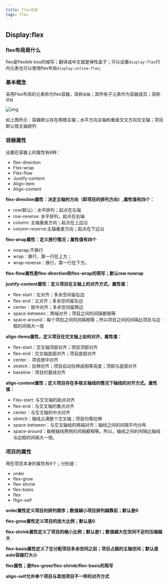 ```yaml
---
title: flex总结
tags: flex
---
```


## Display:flex

### flex布局是什么

flex是flexible box的缩写；翻译成中文就是弹性盒子；可以设置`display:flex`行内元素也可以使用flex布局`display:inline-flex`;

### 基本概念

采用Flex布局的元素称为flex容器，简称`容器`；其所有子元素作为容器成员；简称`项目`

![img](/Users/macmini/Desktop/lifeSpace/studynote/source/_drafts/1679823-6ea441649bdf542a.png)

如上图所示：容器默认存在两根主轴；水平方向主轴和垂直交叉方向交叉轴；项目默认按主轴排列

### 容器属性

设置在容器上的属性有6种：

* flex-direction
* Flex-wrap
* Flex-flow
* Justify-content
* Align-item
* Align-content

**flex-direction属性：决定主轴的方向（即项目的排列方向）,属性值有四个：**

* row(默认)：水平排列；起点在左端
* row-reverse: 水平排列，起点在右端
* column: 主轴垂直方向；起点在上边沿
* column-reserve:主轴垂直方向；起点在下边沿

**flex-wrap属性：定义换行情况；属性值有四个**

* nowrap;不换行
* wrap：换行，第一行在上方；
* wrap-reverse：换行，第一行在下方。

**flex-flow属性是flex-direction和flex-wrap的简写；默认row nowrap**

**justify-content属性：定义项目在主轴上的对齐方式，属性值：**

* flex-start：左对齐；多余空间留右边
* flex-end：又对齐；多余空间留左边
* center：居中对齐；多余空间留两边
* space-between：两端对齐；项目之间的间隔都相等
* space-around：每个项目之间的间隔相等；所以项目之间的间隔比项目与边框的间隔大一倍

**align-items属性，定义项目在交叉轴上如何对齐，属性值：**

* flex-start：交叉轴顶部对齐；项目顶部对齐
* flex-end：交叉轴底部对齐；项目底部对齐
* center： 项目居中对齐
* stretch：拉伸对齐；项目自动拉伸成相等高度；顶部与底部对齐
* baseline：项目的基线对齐

**align-content属性；定义项目存在多根主轴线的情况下轴线的对齐方式。属性值：**

* Flex-start: 与交叉轴的起点对齐
* flex-end：与交叉轴的重点对齐
* center：与交叉轴的中点对齐
* stretch：轴线占满整个交叉轴；项目均等拉伸
* space-between：与交叉轴线的两端对齐；轴线之间的间隔平均分布
* space-around：每根轴线两侧的间隔都相等。所以，轴线之间的间隔比轴线与边框的间隔大一倍。

### 项目的属性

用在项目本身的属性有6个；分别是：

* order
* flex-grow
* flex-shrink
* flex-basis
* flex
* flign-self

**order属性定义项目的排列顺序；数值越小项目排列越靠前；默认是0**

**flex-grow属性定义项目的放大比例；默认是0**

**flex-shrink属性定义了项目的缩小比例；默认是1；数值越大在空间不足时压缩越大**

**flex-basis属性定义了在分配项目多余空间之前；项目占据的主轴空间；默认是auto容器打大小**

**flex属性；是flex-grow/flex-shrink/flex-basis的简写**

**align-self允许单个项目与其他项目不一样的对齐方式**


